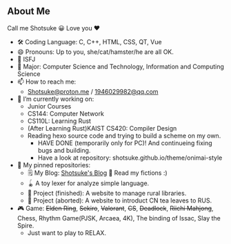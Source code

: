 ## About Me

Call me Shotsuke 😀 Love you ❤️

- 🛠️ Coding Language: C, C++, HTML, CSS, QT, Vue
- 😄 Pronouns: Up to you, she/cat/hamster/he are all OK.
- 💉 ISFJ
- 📖 Major: Computer Science and Technology, Information and Computing Science
- 📫 How to reach me:
  - Shotsuke@proton.me / 1946029982@qq.com
- 🔭 I’m currently working on:
  - Junior Courses
  - CS144: Computer Network
  - CS110L: Learning Rust
  - (After Learning Rust)KAIST CS420: Compiler Design
  - Reading hexo source code and trying to build a scheme on my own.
    - HAVE DONE (temporarily only for PC)! And continueing fixing bugs and building.
    - Have a look at repository: shotsuke.github.io/theme/onimai-style
- 📌 My pinned repositories:
  - 🗒️ My Blog: [Shotsuke's Blog](https://shotsuke.github.io/) 🫰 Read my fictions :)
  - 🪀 A toy lexer for analyze simple language.
  - 📖 Project (finished): A website to manage rural libraries.
  - 🛒 Project (aborted): A website to introduct CN tea leaves to RUS.
- 🎮 Game: ~~Elden Ring~~, ~~Sekiro~~, ~~Valorant~~, ~~CS~~, ~~Deadlock~~, ~~Riichi Mahjong~~, Chess, Rhythm Game(PJSK, Arcaea, 4K), The binding of Issac, Slay the Spire.
  - Just want to play to RELAX.

<!--
**Shotsuke/Shotsuke** is a ✨ _special_ ✨ repository because its `README.md` (this file) appears on your GitHub profile.

Here are some ideas to get you started:

- 🔭 I’m currently working on ...
- 🌱 I’m currently learning ...
- 👯 I’m looking to collaborate on ...
- 🤔 I’m looking for help with ...
- 💬 Ask me about ...
- 📫 How to reach me: ...
- 😄 Pronouns: ...
- ⚡ Fun fact: ...
-->

